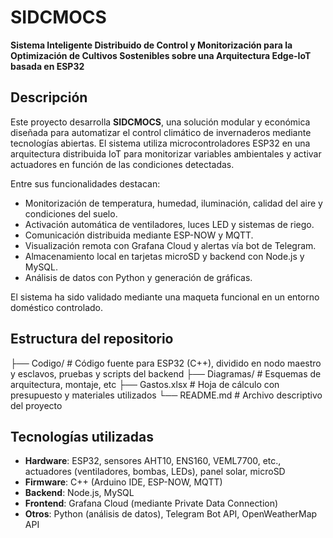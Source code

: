 # SIDCMOCS  
**Sistema Inteligente Distribuido de Control y Monitorización para la Optimización de Cultivos Sostenibles sobre una Arquitectura Edge-IoT basada en ESP32**

## Descripción

Este proyecto desarrolla **SIDCMOCS**, una solución modular y económica diseñada para automatizar el control climático de invernaderos mediante tecnologías abiertas. El sistema utiliza microcontroladores ESP32 en una arquitectura distribuida IoT para monitorizar variables ambientales y activar actuadores en función de las condiciones detectadas.

Entre sus funcionalidades destacan:

- Monitorización de temperatura, humedad, iluminación, calidad del aire y condiciones del suelo.
- Activación automática de ventiladores, luces LED y sistemas de riego.
- Comunicación distribuida mediante ESP-NOW y MQTT.
- Visualización remota con Grafana Cloud y alertas vía bot de Telegram.
- Almacenamiento local en tarjetas microSD y backend con Node.js y MySQL.
- Análisis de datos con Python y generación de gráficas.

El sistema ha sido validado mediante una maqueta funcional en un entorno doméstico controlado.

## Estructura del repositorio

├── Codigo/ # Código fuente para ESP32 (C++), dividido en nodo maestro y esclavos, pruebas y scripts del backend
├── Diagramas/ # Esquemas de arquitectura, montaje, etc
├── Gastos.xlsx # Hoja de cálculo con presupuesto y materiales utilizados
└── README.md # Archivo descriptivo del proyecto

## Tecnologías utilizadas

- **Hardware**: ESP32, sensores AHT10, ENS160, VEML7700, etc., actuadores (ventiladores, bombas, LEDs), panel solar, microSD
- **Firmware**: C++ (Arduino IDE, ESP-NOW, MQTT)
- **Backend**: Node.js, MySQL
- **Frontend**: Grafana Cloud (mediante Private Data Connection)
- **Otros**: Python (análisis de datos), Telegram Bot API, OpenWeatherMap API